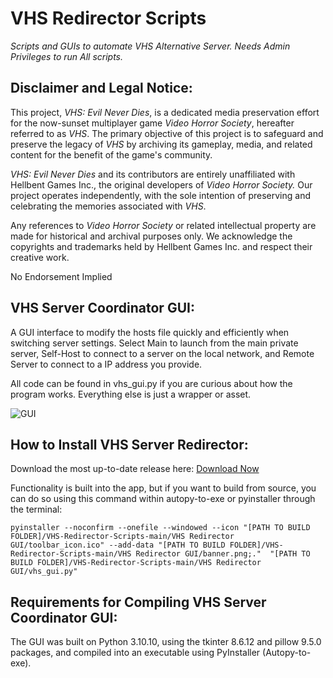 # VHS Redirector Scripts
_Scripts and GUIs to automate VHS Alternative Server. Needs Admin Privileges to run All scripts._

**Disclaimer and Legal Notice:**
-------------------------------
This project, *VHS: Evil Never Dies*, is a dedicated media preservation effort for the now-sunset multiplayer game *Video Horror Society*, hereafter referred to as *VHS*. The primary objective of this project is to safeguard and preserve the legacy of *VHS* by archiving its gameplay, media, and related content for the benefit of the game's community.

*VHS: Evil Never Dies* and its contributors are entirely unaffiliated with Hellbent Games Inc., the original developers of *Video Horror Society.* Our project operates independently, with the sole intention of preserving and celebrating the memories associated with *VHS*.

Any references to *Video Horror Society* or related intellectual property are made for historical and archival purposes only. We acknowledge the copyrights and trademarks held by Hellbent Games Inc. and respect their creative work.

No Endorsement Implied

**VHS Server Coordinator GUI:**
-------------------------------
A GUI interface to modify the hosts file quickly and efficiently when switching server settings. Select Main to launch from the main private server, Self-Host to connect to a server on the local network, and Remote Server to connect to a IP address you provide.

All code can be found in vhs_gui.py if you are curious about how the program works. Everything else is just a wrapper or asset.

![GUI](https://github.com/SkelXton/VHS-Redirector-Scripts/assets/57548041/41dcad5b-2ee6-40f0-a2f8-7581f9559964)


**How to Install VHS Server Redirector:**
-------------------------------
Download the most up-to-date release here: [Download Now](https://github.com/SkelXton/VHS-Redirector-Scripts/releases/download/initial_release/VHS_Server_Coordinator.exe)

Functionality is built into the app, but if you want to build from source, you can do so using this command within autopy-to-exe or pyinstaller through the terminal:
```
pyinstaller --noconfirm --onefile --windowed --icon "[PATH TO BUILD FOLDER]/VHS-Redirector-Scripts-main/VHS Redirector GUI/toolbar_icon.ico" --add-data "[PATH TO BUILD FOLDER]/VHS-Redirector-Scripts-main/VHS Redirector GUI/banner.png;."  "[PATH TO BUILD FOLDER]/VHS-Redirector-Scripts-main/VHS Redirector GUI/vhs_gui.py"
```

**Requirements for Compiling VHS Server Coordinator GUI:**
-------------------------------
The GUI was built on Python 3.10.10, using the tkinter 8.6.12 and pillow 9.5.0 packages, and compiled into an executable using PyInstaller (Autopy-to-exe).

